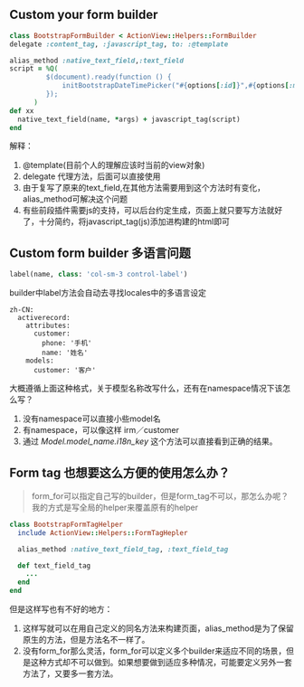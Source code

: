 ## Custom your form builder

```ruby
class BootstrapFormBuilder < ActionView::Helpers::FormBuilder
delegate :content_tag, :javascript_tag, to: :@template

alias_method :native_text_field,:text_field
script = %Q(
         $(document).ready(function () {
             initBootstrapDateTimePicker("#{options[:id]}",#{options[:minView]});
         });
      )
def xx
  native_text_field(name, *args) + javascript_tag(script)
end
```

解释：
1. @template(目前个人的理解应该时当前的view对象)
2. delegate 代理方法，后面可以直接使用
3. 由于复写了原来的text_field,在其他方法需要用到这个方法时有变化，alias_method可解决这个问题
4. 有些前段插件需要js的支持，可以后台约定生成，页面上就只要写方法就好了，十分简约，将javascript_tag(js)添加进构建的html即可

## Custom form builder 多语言问题
```ruby
label(name, class: 'col-sm-3 control-label')
```
builder中label方法会自动去寻找locales中的多语言设定
```
zh-CN:
  activerecord:
    attributes:
      customer:
        phone: '手机'
        name: '姓名'
    models:
      customer: '客户'
```
大概遵循上面这种格式，关于模型名称改写什么，还有在namespace情况下该怎么写？
1. 没有namespace可以直接小些model名
2. 有namespace，可以像这样 irm／customer
3. 通过 *Model.model_name.i18n_key* 这个方法可以直接看到正确的结果。

## Form tag 也想要这么方便的使用怎么办？
> form_for可以指定自己写的builder，但是form_tag不可以，那怎么办呢？我的方式是写全局的helper来覆盖原有的helper

```ruby
class BootstrapFormTagHelper
  include ActionView::Helpers::FormTagHepler

  alias_method :native_text_field_tag, :text_field_tag

  def text_field_tag
    ...
  end
end
```
但是这样写也有不好的地方：
1. 这样写就可以在用自己定义的同名方法来构建页面，alias_method是为了保留原生的方法，但是方法名不一样了。
2. 没有form_for那么灵活，form_for可以定义多个builder来适应不同的场景，但是这种方式却不可以做到。如果想要做到适应多种情况，可能要定义另外一套方法了，又要多一套方法。